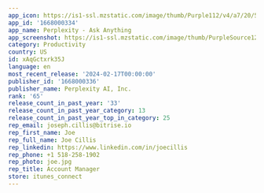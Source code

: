 ```yaml
---
app_icon: https://is1-ssl.mzstatic.com/image/thumb/Purple112/v4/a7/20/55/a72055b5-b43c-7230-3a2d-f779a0e3105e/AppIcon-0-1x_U007epad-0-0-85-220-0.png/1024x1024bb.png
app_id: '1668000334'
app_name: Perplexity - Ask Anything
app_screenshot: https://is1-ssl.mzstatic.com/image/thumb/PurpleSource126/v4/93/c9/bd/93c9bd33-d5b9-38d2-643e-77c9c0ba6198/9da962a5-876a-4bfb-aadb-05e97a87ae3d_1-5.5-inch_iPhone.png/1242x2208bb.png
category: Productivity
country: US
id: xAqGctxrk35J
language: en
most_recent_release: '2024-02-17T00:00:00'
publisher_id: '1668000336'
publisher_name: Perplexity AI, Inc.
rank: '65'
release_count_in_past_year: '33'
release_count_in_past_year_category: 13
release_count_in_past_year_top_in_category: 25
rep_email: joseph.cillis@bitrise.io
rep_first_name: Joe
rep_full_name: Joe Cillis
rep_linkedin: https://www.linkedin.com/in/joecillis
rep_phone: +1 518-258-1902
rep_photo: joe.jpg
rep_title: Account Manager
store: itunes_connect
---
```

